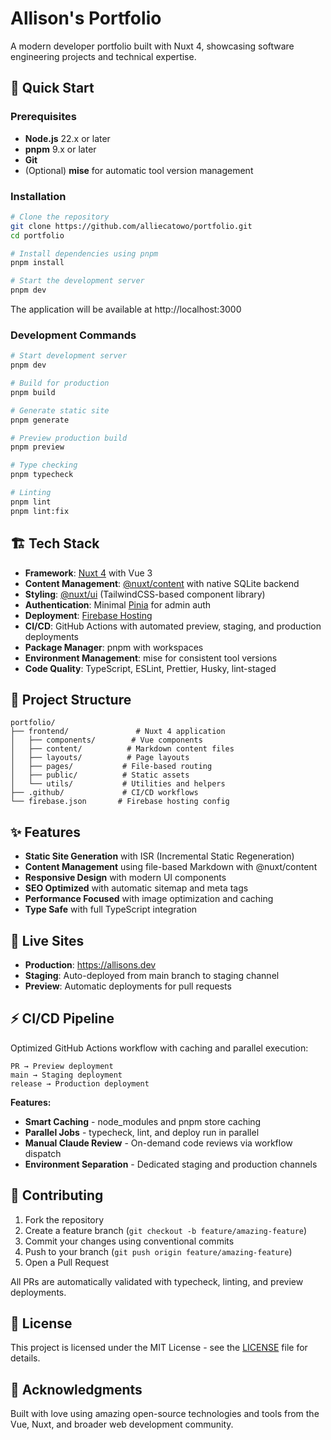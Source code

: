 # Allison's Portfolio

A modern developer portfolio built with Nuxt 4, showcasing software engineering projects and technical expertise.

## 🚀 Quick Start

### Prerequisites

- **Node.js** 22.x or later
- **pnpm** 9.x or later
- **Git**
- (Optional) **mise** for automatic tool version management

### Installation

```bash
# Clone the repository
git clone https://github.com/alliecatowo/portfolio.git
cd portfolio

# Install dependencies using pnpm
pnpm install

# Start the development server
pnpm dev
```

The application will be available at http://localhost:3000

### Development Commands

```bash
# Start development server
pnpm dev

# Build for production
pnpm build

# Generate static site
pnpm generate

# Preview production build
pnpm preview

# Type checking
pnpm typecheck

# Linting
pnpm lint
pnpm lint:fix
```

## 🏗️ Tech Stack

- **Framework**: [Nuxt 4](https://nuxt.com/) with Vue 3
- **Content Management**: [@nuxt/content](https://content.nuxt.com/) with native SQLite backend
- **Styling**: [@nuxt/ui](https://ui.nuxt.com/) (TailwindCSS-based component library)
- **Authentication**: Minimal [Pinia](https://pinia.vuejs.org/) for admin auth
- **Deployment**: [Firebase Hosting](https://firebase.google.com/products/hosting)
- **CI/CD**: GitHub Actions with automated preview, staging, and production deployments
- **Package Manager**: pnpm with workspaces
- **Environment Management**: mise for consistent tool versions
- **Code Quality**: TypeScript, ESLint, Prettier, Husky, lint-staged

## 📁 Project Structure

```
portfolio/
├── frontend/               # Nuxt 4 application
│   ├── components/        # Vue components
│   ├── content/          # Markdown content files
│   ├── layouts/          # Page layouts
│   ├── pages/           # File-based routing
│   ├── public/          # Static assets
│   └── utils/           # Utilities and helpers
├── .github/             # CI/CD workflows
└── firebase.json       # Firebase hosting config
```

## ✨ Features

- **Static Site Generation** with ISR (Incremental Static Regeneration)
- **Content Management** using file-based Markdown with @nuxt/content
- **Responsive Design** with modern UI components
- **SEO Optimized** with automatic sitemap and meta tags
- **Performance Focused** with image optimization and caching
- **Type Safe** with full TypeScript integration

## 🔗 Live Sites

- **Production**: https://allisons.dev
- **Staging**: Auto-deployed from main branch to staging channel
- **Preview**: Automatic deployments for pull requests

## ⚡ CI/CD Pipeline

Optimized GitHub Actions workflow with caching and parallel execution:

```
PR → Preview deployment
main → Staging deployment
release → Production deployment
```

**Features:**

- **Smart Caching** - node_modules and pnpm store caching
- **Parallel Jobs** - typecheck, lint, and deploy run in parallel
- **Manual Claude Review** - On-demand code reviews via workflow dispatch
- **Environment Separation** - Dedicated staging and production channels

## 🤝 Contributing

1. Fork the repository
2. Create a feature branch (`git checkout -b feature/amazing-feature`)
3. Commit your changes using conventional commits
4. Push to your branch (`git push origin feature/amazing-feature`)
5. Open a Pull Request

All PRs are automatically validated with typecheck, linting, and preview deployments.

## 📄 License

This project is licensed under the MIT License - see the [LICENSE](./LICENSE) file for details.

## 🙏 Acknowledgments

Built with love using amazing open-source technologies and tools from the Vue, Nuxt, and broader web development community.
